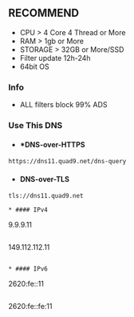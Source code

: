 ## RECOMMEND 
* CPU > 4 Core 4 Thread or More
* RAM > 1gb or More
* STORAGE > 32GB or More/SSD
* Filter update 12h-24h
* 64bit OS
### Info
* ALL filters block 99% ADS

### Use This DNS

* #### *DNS-over-HTTPS
```
https://dns11.quad9.net/dns-query
```
* #### DNS-over-TLS
```
tls://dns11.quad9.net

* #### IPv4
```
9.9.9.11
```
```
149.112.112.11
```

* #### IPv6
```
2620:fe::11
```
```
2620:fe::fe:11
```
